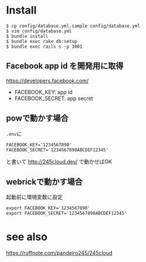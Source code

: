 # Install

```
$ cp config/database.yml.sample config/database.yml
$ vim config/database.yml
$ bundle install
$ bundle exec rake db:setup
$ bundle exec rails s -p 3001
```

## Facebook app id を開発用に取得

https://developers.facebook.com/

- FACEBOOK_KEY: app id
- FACEBOOK_SECRET: app secret

## powで動かす場合

`.env`に
```
FACEBOOK_KEY='1234567890'
FACEBOOK_SECRET='1234567890ABCDEF12345'
```
と書いて http://245cloud.dev/ で動かせばOK

## webrickで動かす場合

起動前に環境変数に設定

```
export FACEBOOK_KEY='1234567890'
export FACEBOOK_SECRET='1234567890ABCDEF12345'
```

# see also  
https://ruffnote.com/pandeiro245/245cloud
